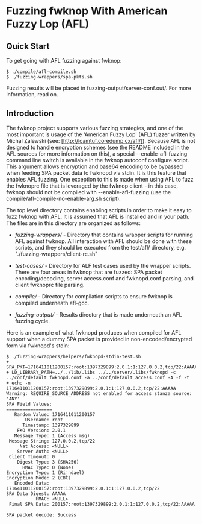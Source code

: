 
# Fuzzing fwknop With American Fuzzy Lop (AFL)

## Quick Start

To get going with AFL fuzzing against fwknop:

    $ ./compile/afl-compile.sh
    $ ./fuzzing-wrappers/spa-pkts.sh

Fuzzing results will be placed in fuzzing-output/server-conf.out/. For more
information, read on.

## Introduction

The fwknop project supports various fuzzing strategies, and one of the most
important is usage of the 'American Fuzzy Lop' (AFL) fuzzer written by Michal
Zalewski (see: [http://lcamtuf.coredump.cx/afl/]). Because AFL is not designed to
handle encryption schemes (see the README included in the AFL sources for more
information on this), a special --enable-afl-fuzzing command line switch is
available in the fwknop autoconf configure script. This argument allows
encryption and base64 encoding to be bypassed when feeding SPA packet data to
fwknopd via stdin. It is this feature that enables AFL fuzzing. One exception
to this is made when using AFL to fuzz the fwknoprc file that is leveraged by
the fwknop client - in this case, fwknop should not be compiled with
--enable-afl-fuzzing (use the compile/afl-compile-no-enable-arg.sh script).

The top level directory contains enabling scripts in order to make it easy to
fuzz fwknop with AFL. It is assumed that AFL is installed and in your path. The
files are in this directory are organized as follows:

 * *fuzzing-wrappers/*  - Directory that contains wrapper scripts for running AFL
                     against fwknop. All interaction with AFL should be done
                     with these scripts, and they should be executed from the
                     test/afl/ directory, e.g. "./fuzzing-wrappers/client-rc.sh"

 * *test-cases/*       - Directory for ALF test cases used by the wrapper scripts.
                     There are four areas in fwknop that are fuzzed: SPA packet
                     encoding/decoding, server access.conf and fwknopd.conf
                     parsing, and client fwknoprc file parsing.

 * *compile/*          - Directory for compilation scripts to ensure fwknop is
                     compiled underneath afl-gcc.

 * *fuzzing-output/*    - Results directory that is made underneath an AFL fuzzing
                     cycle.

Here is an example of what fwknopd produces when compiled for AFL support when
a dummy SPA packet is provided in non-encoded/encrypted form via fwknopd's
stdin:

    $ ./fuzzing-wrappers/helpers/fwknopd-stdin-test.sh
    + SPA_PKT=1716411011200157:root:1397329899:2.0.1:1:127.0.0.2,tcp/22:AAAAA
    + LD_LIBRARY_PATH=../../lib/.libs ../../server/.libs/fwknopd -c ../conf/default_fwknopd.conf -a ../conf/default_access.conf -A -f -t
    + echo -n 1716411011200157:root:1397329899:2.0.1:1:127.0.0.2,tcp/22:AAAAA
    Warning: REQUIRE_SOURCE_ADDRESS not enabled for access stanza source: 'ANY'
    SPA Field Values:
    =================
       Random Value: 1716411011200157
           Username: root
          Timestamp: 1397329899
        FKO Version: 2.0.1
       Message Type: 1 (Access msg)
     Message String: 127.0.0.2,tcp/22
         Nat Access: <NULL>
        Server Auth: <NULL>
     Client Timeout: 0
        Digest Type: 3 (SHA256)
          HMAC Type: 0 (None)
    Encryption Type: 1 (Rijndael)
    Encryption Mode: 2 (CBC)
       Encoded Data: 1716411011200157:root:1397329899:2.0.1:1:127.0.0.2,tcp/22
    SPA Data Digest: AAAAA
               HMAC: <NULL>
     Final SPA Data: 200157:root:1397329899:2.0.1:1:127.0.0.2,tcp/22:AAAAA

    SPA packet decode: Success
